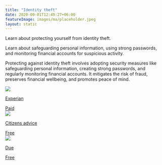 ```yaml
---
title: "Identity theft"
date: 2020-09-01T12:49:27+06:00
featureImage: images/ma/placeholder.jpeg
layout: static
---
```


Learn about protecting yourself from identity theft.

Learn about safeguarding personal information, using strong passwords, and monitoring financial accounts for suspicious activity.

Protecting against identity theft involves adopting security measures like safeguarding personal information, creating strong passwords, and regularly monitoring financial accounts. It mitigates the risk of fraud, preserves financial wellbeing, and promotes peace of mind.

<a class="ma-link" href="https://www.experian.co.uk/consumer/identity/what-to-do-if-victim.html"><div class="ma-card"><div class="ma-icon"><img src ="/images/icon-pound.png"/></div><div class="ma-name"><p>Experian</p></div><div class="ma-paid-text"><span>Paid</span></div></div></a><a class="ma-link" href="https://www.citizensadvice.org.uk/debt-and-money/banking/banking-security-and-fraud/"><div class="ma-card"><div class="ma-icon"><img src ="/images/icon-check.png"/></div><div class="ma-name"><p>Citizens advice</p></div><div class="ma-paid-text"><span>Free </span></div></div></a><a class="ma-link" href="https://due.com/protect-your-financial-investments/"><div class="ma-card"><div class="ma-icon"><img src ="/images/icon-check.png"/></div><div class="ma-name"><p>Due</p></div><div class="ma-paid-text"><span>Free</span></div></div></a>  

<br/><br/>






